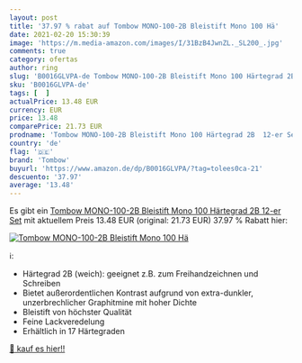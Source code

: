 ```yaml
---
layout: post
title: '37.97 % rabat auf Tombow MONO-100-2B Bleistift Mono 100 Hä'
date: 2021-02-20 15:30:39
image: 'https://m.media-amazon.com/images/I/31BzB4JwnZL._SL200_.jpg'
comments: true
category: ofertas
author: ring
slug: 'B0016GLVPA-de Tombow MONO-100-2B Bleistift Mono 100 Härtegrad 2B 12-er Set'
sku: 'B0016GLVPA-de'
tags: [  ]
actualPrice: 13.48 EUR
currency: EUR
price: 13.48
comparePrice: 21.73 EUR
prodname: 'Tombow MONO-100-2B Bleistift Mono 100 Härtegrad 2B  12-er Set'
country: 'de'
flag: '🇩🇪'
brand: 'Tombow'
buyurl: 'https://www.amazon.de/dp/B0016GLVPA/?tag=tolees0ca-21'
descuento: '37.97'
average: '13.48'
---
```


Es gibt ein [Tombow MONO-100-2B Bleistift Mono 100 Härtegrad 2B  12-er Set](https://www.amazon.de/dp/B0016GLVPA/?tag=tolees0ca-21) mit aktuellem Preis 13.48 EUR (original: 21.73 EUR) 37.97 % Rabatt hier:

[![Tombow MONO-100-2B Bleistift Mono 100 Hä](https://m.media-amazon.com/images/I/31BzB4JwnZL._SL200_.jpg)](https://www.amazon.de/dp/B0016GLVPA/?tag=tolees0ca-21)

ℹ️:

- Härtegrad 2B (weich): geeignet z.B. zum Freihandzeichnen und Schreiben
- Bietet außerordentlichen Kontrast aufgrund von extra-dunkler, unzerbrechlicher Graphitmine mit hoher Dichte
- Bleistift von höchster Qualität
- Feine Lackveredelung
- Erhältlich in 17 Härtegraden

[🛒 kauf es hier!!](https://www.amazon.de/dp/B0016GLVPA/?tag=tolees0ca-21)
